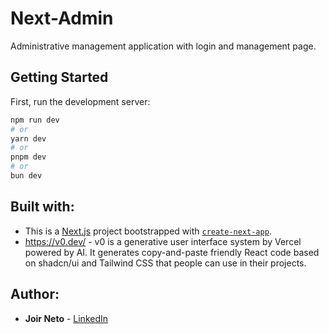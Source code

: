 # Next-Admin

Administrative management application with login and management page.

## Getting Started

First, run the development server:

```bash
npm run dev
# or
yarn dev
# or
pnpm dev
# or
bun dev
```

## Built with:

* This is a [Next.js](https://nextjs.org/) project bootstrapped with [`create-next-app`](https://github.com/vercel/next.js/tree/canary/packages/create-next-app).
* https://v0.dev/ - v0 is a generative user interface system by Vercel powered by AI. It generates copy-and-paste friendly React code based on shadcn/ui and Tailwind CSS that people can use in their projects.

## Author:
* **Joir Neto** - [LinkedIn](https://www.linkedin.com/in/joir-neto/)



